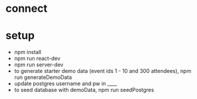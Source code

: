 # connect

# setup
- npm install
- npm run react-dev
- npm run server-dev
- to generate starter demo data (event ids 1 - 10 and 300 attendees), npm run generateDemoData
- update postgres username and pw in ____ 
- to seed database with demoData, npm run seedPostgres



